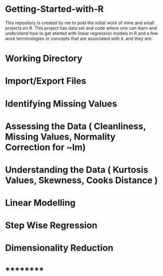 # Getting-Started-with-R
This repository is created by me to post the initial work of mine and small projects on R. This project has data set and code where one can learn and understand how to get started with linear regression models in R and a few work terminologies or concepts that are associated with it. and they are:
# Working Directory
# Import/Export Files
# Identifying Missing Values
# Assessing the Data ( Cleanliness, Missing Values, Normality Correction for ~lm)
# Understanding the Data ( Kurtosis Values, Skewness, Cooks Distance )
# Linear Modelling
# Step Wise Regression
# Dimensionality Reduction
# ********
